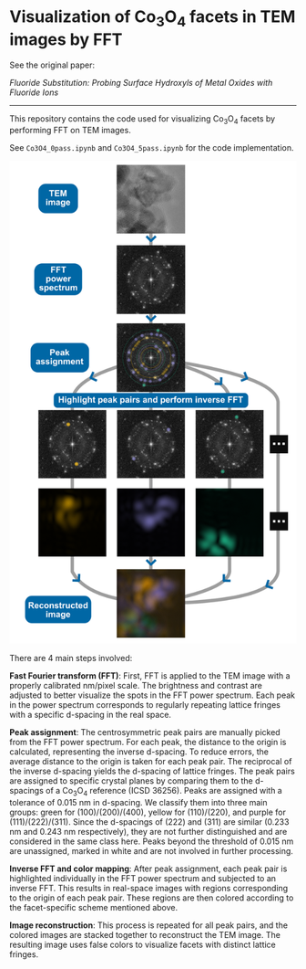# Visualization of Co<sub>3</sub>O<sub>4</sub> facets in TEM images by FFT

See the original paper:

*Fluoride Substitution: Probing Surface Hydroxyls of Metal Oxides with Fluoride Ions*

---
This repository contains the code used for visualizing Co<sub>3</sub>O<sub>4</sub> facets by performing FFT on TEM images.

See `Co3O4_0pass.ipynb` and `Co3O4_5pass.ipynb` for the code implementation.

<img src="TEM_schematic.png" alt="schematic" width="600"/>

There are 4 main steps involved:

**Fast Fourier transform (FFT)**: First, FFT is applied to the TEM image with a properly calibrated nm/pixel scale. The brightness and contrast are adjusted to better visualize the spots in the FFT power spectrum. Each peak in the power spectrum corresponds to regularly repeating lattice fringes with a specific d-spacing in the real space.

**Peak assignment**: The centrosymmetric peak pairs are manually picked from the FFT power spectrum. For each peak, the distance to the origin is calculated, representing the inverse d-spacing. To reduce errors, the average distance to the origin is taken for each peak pair. The reciprocal of the inverse d-spacing yields the d-spacing of lattice fringes. The peak pairs are assigned to specific crystal planes by comparing them to the d-spacings of a Co<sub>3</sub>O<sub>4</sub> reference (ICSD 36256). Peaks are assigned with a tolerance of 0.015 nm in d-spacing. We classify them into three main groups: green for (100)/(200)/(400), yellow for (110)/(220), and purple for (111)/(222)/(311). Since the d-spacings of (222) and (311) are similar (0.233 nm and 0.243 nm respectively), they are not further distinguished and are considered in the same class here. Peaks beyond the threshold of 0.015 nm are unassigned, marked in white and are not involved in further processing.

**Inverse FFT and color mapping**: After peak assignment, each peak pair is highlighted individually in the FFT power spectrum and subjected to an inverse FFT. This results in real-space images with regions corresponding to the origin of each peak pair. These regions are then colored according to the facet-specific scheme mentioned above.

**Image reconstruction**: This process is repeated for all peak pairs, and the colored images are stacked together to reconstruct the TEM image. The resulting image uses false colors to visualize facets with distinct lattice fringes.


